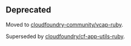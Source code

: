 ## Deprecated

Moved to [cloudfoundry-community/vcap-ruby](https://github.com/cloudfoundry-community/vcap-ruby).

Superseded by [cloudfoundry/cf-app-utils-ruby](https://github.com/cloudfoundry/cf-app-utils-ruby).
